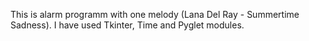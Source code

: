 This is alarm programm with one melody (Lana Del Ray - Summertime Sadness).
I have used Tkinter, Time and Pyglet modules.
